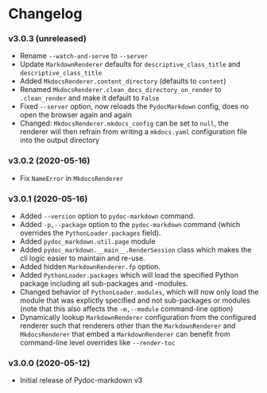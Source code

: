 # Changelog

### v3.0.3 (unreleased)

* Rename `--watch-and-serve` to `--server`
* Update `MarkdownRenderer` defaults for `descriptive_class_title` and
  `descriptive_class_title`
* Added `MkdocsRenderer.content_directory` (defaults to `content`)
* Renamed `MkdocsRenderer.clean_docs_directory_on_render` to `.clean_render`
  and make it default to `False`
* Fixed `--server` option, now reloads the `PydocMarkdown` config, does no
  open the browser again and again
* Changed: `MkdocsRenderer.mkdocs_config` can be set to `null`, the renderer
  will then refrain from writing a `mkdocs.yaml` configuration file into the
  output directory

### v3.0.2 (2020-05-16)

* Fix `NameError` in `MkdocsRenderer`

### v3.0.1 (2020-05-16)

* Added `--version` option to `pydoc-markdown` command.
* Added `-p,--package` option to the `pydoc-markdown` command (which overrides
  the `PythonLoader.packages` field).
* Added `pydoc_markdown.util.page` module
* Added `pydoc_markdown.__main__.RenderSession` class which makes the cli
  logic easier to maintain and re-use.
* Added hidden `MarkdownRenderer.fp` option.
* Added `PythonLoader.packages` which will load the specified Python package
  including all sub-packages and -modules.
* Changed behavior of `PythonLoader.modules`, which will now only load the
  module that was explictly specified and not sub-packages or modules (note
  that this also affects the `-m,--module` command-line option)
* Dynamically lookup `MarkdownRenderer` configuration from the configured
  renderer such that renderers other than the `MarkdownRenderer` and
  `MkdocsRenderer` that embed a `MarkdownRenderer` can benefit from command-line
  level overrides like `--render-toc`

### v3.0.0 (2020-05-12)

* Initial release of Pydoc-markdown v3
